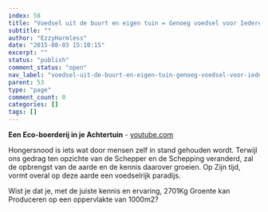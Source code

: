 ```yaml
---
index: 58
title: "Voedsel uit de buurt en eigen tuin = Genoeg voedsel voor Iedereen!"
subtitle: ""
author: "EzzyHarmless"
date: "2015-08-03 15:10:15"
excerpt: ""
status: "publish"
comment_status: "open"
nav_label: "voedsel-uit-de-buurt-en-eigen-tuin-genoeg-voedsel-voor-iedereen"modified: "2015-08-29 20:54:55"
parent: 53
type: "page"
comment_count: 0
categories: []
tags: []
---
```


**Een Eco-boerderij in je Achtertuin** - [youtube.com](http://youtube.com/ "Youtube")

Hongersnood is iets wat door mensen zelf in stand gehouden wordt. Terwijl ons gedrag ten opzichte van de Schepper en de Schepping veranderd, zal de opbrengst van de aarde en de kennis daarover groeien. Op Zijn tijd, vormt overal op deze aarde een voedselrijk paradijs.

Wist je dat je, met de juiste kennis en ervaring, 2701Kg Groente kan Produceren op een oppervlakte van 1000m2?